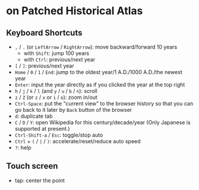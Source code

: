 # on Patched Historical Atlas

## Keyboard Shortcuts

* `,` / `.` (or `LeftArrow` / `RightArrow`): move backward/forward 10 years
  * with `Shift`: jump 100 years
  * with `Ctrl`: previous/next year
* `[` / `]`: previous/next year
* `Home` / `0` / `1` / `End`: jump to the oldest year/1 A.D./1000 A.D./the newest year
* `Enter`: input the year directly as if you clicked the year at the top right
* `h` / `j` / `k` / `l` (and `y` / `u` / `b` / `n`): scroll
* `z` / `Z` (or `z` / `x` or `i` / `o`): zoom in/out
* `Ctrl-Space`: put the "current view" to the browser history so that you can go back to it later by `Back` button of the browser
* `d`: duplicate tab
* `C` / `D` / `Y`: open Wikipedia for this century/decade/year (Only Japanese is supported at present.)
* `Ctrl-Shift-a` / `Esc`: toggle/stop auto
* `Ctrl` + `(` / `|` / `)`: accelerate/reset/reduce auto speed
* `?`: help

## Touch screen

* tap: center the point
